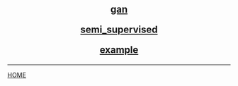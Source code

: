 <center>

<h2> 

[gan](gan/index.md)

[semi_supervised](semi_supervised/index.md)

[example](example/index.md)

</center>

---
[HOME](../index.md)